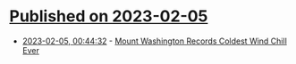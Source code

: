 # [Published on 2023-02-05](index.md)

* [2023-02-05, 00:44:32](https://news.ycombinator.com/item?id=34660239) - [Mount Washington Records Coldest Wind Chill Ever](https://www.nytimes.com/2023/02/04/nyregion/mount-washington-cold-new-hampshire.html)
